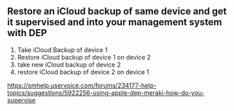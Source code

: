 Restore an iCloud backup of same device and get it supervised and into your management system with DEP
-----

1) Take iCloud Backup of device 1
2) Restore iCloud backup of device 1 on device 2
3) take new iCloud backup of device 2
4) restore iCloud backup of device 2 on device 1

https://smhelp.uservoice.com/forums/234177-help-topics/suggestions/5922256-using-apple-dep-meraki-how-do-you-supervise
